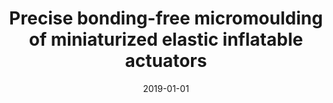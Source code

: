 ---
title: "Precise bonding-free micromoulding of miniaturized elastic inflatable actuators"
collection: publications
permalink: /publication/2019-01-01-Precise-bonding-free-micromoulding-of-miniaturized-elastic-inflatable-actuators
date: 2019-01-01
venue: 'In the proceedings of 2019 2nd IEEE International Conference on Soft Robotics (RoboSoft)'
link: 'https://doi.org/10.1109/ROBOSOFT.2019.8722750'
citation: ' <b>Edoardo Milana</b>,  Mattia Bellotti,  Benjamin Gorissen,  Michael De,  Dominiek Reynaerts, &quot;Precise bonding-free micromoulding of miniaturized elastic inflatable actuators.&quot; <i>In the proceedings of 2019 2nd IEEE International Conference on Soft Robotics (RoboSoft)</i>, 2019.'
---